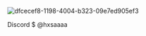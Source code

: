 
  ![dfcecef8-1198-4004-b323-09e7ed905ef3](https://github.com/user-attachments/assets/a27e1b29-619c-45e5-b768-079a46970a2b)




Discord  $  @hxsaaaa










